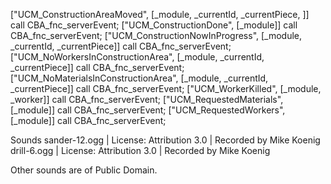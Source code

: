 ["UCM_ConstructionAreaMoved", [_module, _currentId, _currentPiece, ]] call CBA_fnc_serverEvent;
["UCM_ConstructionDone", [_module]] call CBA_fnc_serverEvent;
["UCM_ConstructionNowInProgress", [_module, _currentId, _currentPiece]] call CBA_fnc_serverEvent;
["UCM_NoWorkersInConstructionArea", [_module, _currentId, _currentPiece]] call CBA_fnc_serverEvent;
["UCM_NoMaterialsInConstructionArea", [_module, _currentId, _currentPiece]] call CBA_fnc_serverEvent;
["UCM_WorkerKilled", [_module, _worker]] call CBA_fnc_serverEvent;
["UCM_RequestedMaterials", [_module]] call CBA_fnc_serverEvent;
["UCM_RequestedWorkers", [_module]] call CBA_fnc_serverEvent;


Sounds
sander-12.ogg | License: Attribution 3.0 | Recorded by Mike Koenig
drill-6.ogg  | License: Attribution 3.0 | Recorded by Mike Koenig

Other sounds are of Public Domain.
